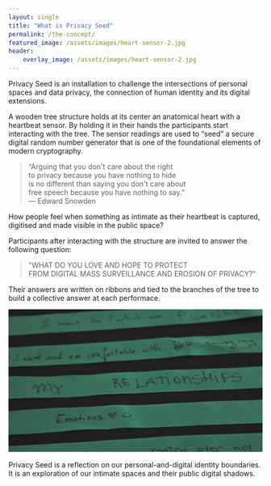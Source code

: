 ```yaml
---
layout: single
title: "What is Privacy Seed"
permalink: /the-concept/
featured_image: /assets/images/heart-sensor-2.jpg
header:
    overlay_image: /assets/images/heart-sensor-2.jpg
---
```


Privacy Seed is an installation to challenge the intersections of personal spaces and data privacy, the connection of
human identity and its digital extensions.
<!--more-->

A wooden tree structure holds at its center an anatomical heart with a heartbeat sensor. By holding it in their hands
the participants start interacting with the tree.
The sensor readings are used to “seed” a secure digital random number generator that is one of the foundational elements of modern cryptography.

> “Arguing that you don't care about  the right  
> to privacy because you have nothing to hide  
> is no different than saying you don't care about  
> free speech because you have nothing to say.”  
>                                           ― Edward Snowden

How people feel when something as intimate as their heartbeat is captured, digitised and made visible in the public space?

Participants after interacting with the structure are invited to answer the following question:

> "WHAT DO YOU LOVE AND HOPE TO PROTECT  
> FROM DIGITAL MASS SURVEILLANCE AND EROSION OF PRIVACY?"

Their answers are written on ribbons and tied to the branches of the tree to build a collective answer at each performace.

![Sample ribbons from an exhibition](/assets/images/ribbons-barcelona.jpg)

Privacy Seed is a reflection on our personal-and-digital identity boundaries.  
It is an exploration of our intimate spaces and their public digital shadows.
